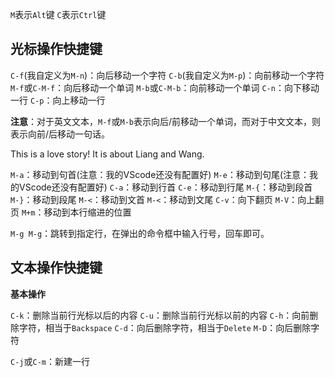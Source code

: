 

`M`表示`Alt`键
`C`表示`Ctrl`键

## 光标操作快捷键


`C-f`(我自定义为`M-n`)：向后移动一个字符
`C-b`(我自定义为`M-p`)：向前移动一个字符
`M-f`或`C-M-f`：向后移动一个单词
`M-b`或`C-M-b`：向前移动一个单词
`C-n`：向下移动一行
`C-p`：向上移动一行

**注意**：对于英文文本，`M-f`或`M-b`表示向后/前移动一个单词，而对于中文文本，则表示向前/后移动一句话。


This is a love story! It is about Liang and Wang.




`M-a`：移动到句首(注意：我的VScode还没有配置好)
`M-e`：移动到句尾(注意：我的VScode还没有配置好)
`C-a`：移动到行首
`C-e`：移动到行尾
`M-{`：移动到段首
`M-}`：移动到段尾
`M-<`：移动到文首
`M-<`：移动到文尾
`C-v`：向下翻页
`M-V`：向上翻页
`M+m`：移动到本行缩进的位置




`M-g M-g`：跳转到指定行，在弹出的命令框中输入行号，回车即可。


## 文本操作快捷键

**基本操作**


`C-k`：删除当前行光标以后的内容
`C-u`：删除当前行光标以前的内容
`C-h`：向前删除字符，相当于`Backspace`
`C-d`：向后删除字符，相当于`Delete`
`M-D`：向后删除字符


`C-j`或`C-m`：新建一行







